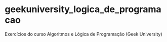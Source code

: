 # geekuniversity_logica_de_programacao
Exercícios do curso Algoritmos e Lógica de Programação (Geek University)
